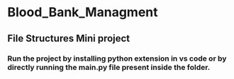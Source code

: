 # Blood_Bank_Managment
## File Structures Mini project
### Run the project by installing python extension in vs code or by directly running the main.py file present inside the folder.
